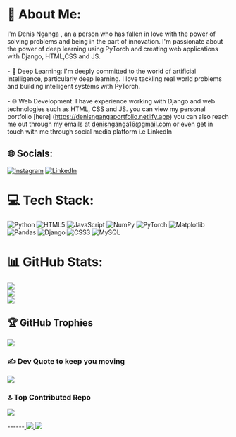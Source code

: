# 💫 About Me:  
I'm Denis Nganga , an a person who has fallen in love with the power of solving problems and being in the part of innovation. I'm passionate about the power of deep learning using PyTorch and creating web applications with Django, HTML,CSS and JS.<br><br>- 🧠 Deep Learning: I'm deeply committed to the world of artificial intelligence, particularly deep learning. I love tackling real world problems and building intelligent systems with PyTorch.<br><br>- 🌐 Web Development: I have experience working with Django and web technologies such as HTML,  CSS and JS.
you can view my personal portfolio [here] (https://denisngangaportfolio.netlify.app)
you can also reach me out through my emails at denisnganga16@gmail.com or even get in touch with me through social media platform i.e LinkedIn 

## 🌐 Socials:
[![Instagram](https://img.shields.io/badge/Instagram-%23E4405F.svg?logo=Instagram&logoColor=white)](https://instagram.com/DenisNganga16) [![LinkedIn](https://img.shields.io/badge/LinkedIn-%230077B5.svg?logo=linkedin&logoColor=white)](https://linkedin.com/in/denis-nganga16) 

# 💻 Tech Stack:
![Python](https://img.shields.io/badge/python-3670A0?style=for-the-badge&logo=python&logoColor=ffdd54) ![HTML5](https://img.shields.io/badge/html5-%23E34F26.svg?style=for-the-badge&logo=html5&logoColor=white) ![JavaScript](https://img.shields.io/badge/javascript-%23323330.svg?style=for-the-badge&logo=javascript&logoColor=%23F7DF1E) ![NumPy](https://img.shields.io/badge/numpy-%23013243.svg?style=for-the-badge&logo=numpy&logoColor=white) ![PyTorch](https://img.shields.io/badge/PyTorch-%23EE4C2C.svg?style=for-the-badge&logo=PyTorch&logoColor=white) ![Matplotlib](https://img.shields.io/badge/Matplotlib-%23ffffff.svg?style=for-the-badge&logo=Matplotlib&logoColor=black) ![Pandas](https://img.shields.io/badge/pandas-%23150458.svg?style=for-the-badge&logo=pandas&logoColor=white) ![Django](https://img.shields.io/badge/django-%23092E20.svg?style=for-the-badge&logo=django&logoColor=white) ![CSS3](https://img.shields.io/badge/css3-%231572B6.svg?style=for-the-badge&logo=css3&logoColor=white) ![MySQL](https://img.shields.io/badge/mysql-%2300000f.svg?style=for-the-badge&logo=mysql&logoColor=white)
# 📊 GitHub Stats:
![](https://github-readme-stats.vercel.app/api?username=Denisganga&theme=dark&hide_border=false&include_all_commits=true&count_private=true)<br/>
![](https://github-readme-streak-stats.herokuapp.com/?user=Denisganga&theme=dark&hide_border=false)<br/>
![](https://github-readme-stats.vercel.app/api/top-langs/?username=Denisganga&theme=dark&hide_border=false&include_all_commits=true&count_private=true&layout=compact)

## 🏆 GitHub Trophies
![](https://github-profile-trophy.vercel.app/?username=Denisganga&theme=radical&no-frame=false&no-bg=true&margin-w=4)

### ✍️  Dev Quote to keep you moving
![](https://quotes-github-readme.vercel.app/api?type=horizontal&theme=radical)

### 🔝 Top Contributed Repo
![](https://github-contributor-stats.vercel.app/api?username=Denisganga&limit=5&theme=dark&combine_all_yearly_contributions=true)

------<a href="https://visitcount.itsvg.in">
  <img src="https://visitcount.itsvg.in/api?id=Denisganga&label=Profile%20Views&pretty=true" />
[![](https://visitcount.itsvg.in/api?id=Denisganga&icon=0&color=0)](https://visitcount.itsvg.in)

<!-- Proudly created with GPRM ( https://gprm.itsvg.in ) -->
